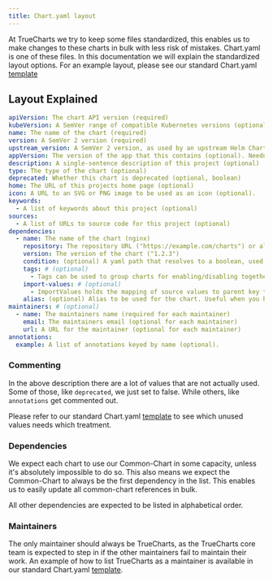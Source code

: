 ```yaml
---
title: Chart.yaml layout
---
```


At TrueCharts we try to keep some files standardized, this enables us to make changes to these charts in bulk with less risk of mistakes. Chart.yaml is one of these files.
In this documentation we will explain the standardized layout options. For an example layout, please see our standard Chart.yaml [template](https://github.com/truecharts/charts/blob/master/templates/chart/Chart.yaml)

## Layout Explained

```yaml
apiVersion: The chart API version (required)
kubeVersion: A SemVer range of compatible Kubernetes versions (optional)
name: The name of the chart (required)
version: A SemVer 2 version (required)
upstream_version: A SemVer 2 version, as used by an upstream Helm Chart source (optional)
appVersion: The version of the app that this contains (optional). Needn't be SemVer. Quotes recommended.
description: A single-sentence description of this project (optional)
type: The type of the chart (optional)
deprecated: Whether this chart is deprecated (optional, boolean)
home: The URL of this projects home page (optional)
icon: A URL to an SVG or PNG image to be used as an icon (optional).
keywords:
  - A list of keywords about this project (optional)
sources:
  - A list of URLs to source code for this project (optional)
dependencies:
  - name: The name of the chart (nginx)
    repository: The repository URL ("https://example.com/charts") or alias ("@repo-name")
    version: The version of the chart ("1.2.3")
    condition: (optional) A yaml path that resolves to a boolean, used for enabling/disabling charts (e.g. subchart1.enabled )
    tags: # (optional)
      - Tags can be used to group charts for enabling/disabling together
    import-values: # (optional)
      - ImportValues holds the mapping of source values to parent key to be imported. Each item can be a string or pair of child/parent sublist items.
    alias: (optional) Alias to be used for the chart. Useful when you have to add the same chart multiple times
maintainers: # (optional)
  - name: The maintainers name (required for each maintainer)
    email: The maintainers email (optional for each maintainer)
    url: A URL for the maintainer (optional for each maintainer)
annotations:
  example: A list of annotations keyed by name (optional).
```

### Commenting

In the above description there are a lot of values that are not actually used. Some of those, like `deprecated`, we just set to false. While others, like `annotations` get commented out.

Please refer to our standard Chart.yaml [template](https://github.com/truecharts/charts/blob/master/templates/chart/Chart.yaml) to see which unused values needs which treatment.

### Dependencies

We expect each chart to use our Common-Chart in some capacity, unless it's absolutely impossible to do so. This also means we expect the Common-Chart to always be the first dependency in the list. This enables us to easily update all common-chart references in bulk.

All other dependencies are expected to be listed in alphabetical order.

### Maintainers

The only maintainer should always be TrueCharts, as the TrueCharts core team is expected to step in if the other maintainers fail to maintain their work.
An example of how to list TrueCharts as a maintainer is available in our standard Chart.yaml [template](https://github.com/truecharts/charts/blob/master/templates/chart/Chart.yaml).
